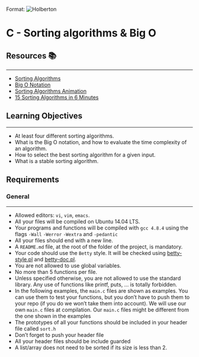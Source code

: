 Format: ![Holberton](https://www.google.com/imgres?imgurl=https%3A%2F%2Fwww.holbertonschool.com%2Fholberton-logo.png&imgrefurl=https%3A%2F%2Fwww.holbertonschool.com%2Fcampus_life%2Fmedellin&tbnid=-eG0CiRRlQv9sM&vet=12ahUKEwjAz-fHo87uAhVLqlkKHfM2DHIQMygBegUIARCcAQ..i&docid=pDGHPh71mZqlYM&w=409&h=128&q=holberton%20colombia&ved=2ahUKEwjAz-fHo87uAhVLqlkKHfM2DHIQMygBegUIARCcAQ)

# C - Sorting algorithms & Big O

## Resources :books:
-----------------------------------------
* [Sorting Algorithms](https://intranet.hbtn.io/rltoken/tmzgO7xhCpNgPUxVhLKibw)
* [Big O Notation](https://intranet.hbtn.io/rltoken/XrLMaOhUMHfwsFEz15TVow)
* [Sorting Algorithms Animation](https://intranet.hbtn.io/rltoken/kJ7rgWoqdLnxSnSEoAiFCQ)
* [15 Sorting Algorithms in 6 Minutes](https://intranet.hbtn.io/rltoken/RdvoGNMTJ6Hq34aJ_HmCqA)

## Learning Objectives
------------------------------------------
* At least four different sorting algorithms.
* What is the Big O notation, and how to evaluate the time complexity of an algorithm.
* How to select the best sorting algorithm for a given input.
* What is a stable sorting algorithm.

## Requirements

### General
-------------------------------------------
* Allowed editors: ```vi```, ```vim```, ```emacs```.
* All your files will be compiled on Ubuntu 14.04 LTS.
* Your programs and functions will be compiled with ```gcc 4.8.4``` using the flags ```-Wall``` ```-Werror``` ```-Wextra``` and ```-pedantic```
* All your files should end with a new line.
* A ```README.md``` file, at the root of the folder of the project, is mandatory.
* Your code should use the ```Betty``` style. It will be checked using [betty-style.pl](https://github.com/holbertonschool/Betty/blob/master/betty-style.pl) and [betty-doc.pl](https://github.com/holbertonschool/Betty/blob/master/betty-doc.pl).
* You are not allowed to use global variables.
* No more than 5 functions per file.
* Unless specified otherwise, you are not allowed to use the standard library. Any use of functions like printf, puts, … is totally forbidden.
* In the following examples, the ```main.c``` files are shown as examples. You can use them to test your functions, but you don’t have to push them to your repo (if you   do we won’t take them into account). We will use our own ```main.c``` files at compilation. Our ```main.c``` files might be different from the one shown in the examples
* The prototypes of all your functions should be included in your header file called ```sort.h```
* Don’t forget to push your header file
* All your header files should be include guarded
* A list/array does not need to be sorted if its size is less than 2.
